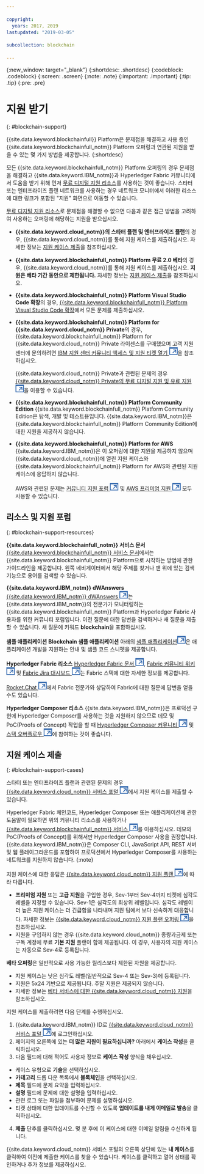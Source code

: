 ```yaml
---

copyright:
  years: 2017, 2019
lastupdated: "2019-03-05"

subcollection: blockchain

---
```


{:new_window: target="_blank"}
{:shortdesc: .shortdesc}
{:codeblock: .codeblock}
{:screen: .screen}
{:note: .note}
{:important: .important}
{:tip: .tip}
{:pre: .pre}

# 지원 받기
{: #blockchain-support}

{{site.data.keyword.blockchainfull}} Platform은 문제점을 해결하고 사용 중인
{{site.data.keyword.blockchainfull_notm}} Platform 오퍼링과 연관된 지원을 받을 수 있는 몇 가지 방법을 제공합니다.
{:shortdesc}

모든 {{site.data.keyword.blockchainfull_notm}} Platform 오퍼링의 경우 문제점을 해결하고 {{site.data.keyword.IBM_notm}}과 Hyperledger Fabric 커뮤니티에서 도움을 받기 위해 먼저 [무료 디지털 지원 리소스](/docs/services/blockchain/ibmblockchain_support.html#blockchain-support-resources)를 사용하는 것이 좋습니다. 스타터 또는 엔터프라이즈 플랜 네트워크를 사용하는 경우 네트워크 모니터에서 이러한 리소스에 대한 링크가 포함된 "지원" 화면으로 이동할 수 있습니다.

[무료 디지털 지원 리소스](/docs/services/blockchain/ibmblockchain_support.html#blockchain-support-resources)로 문제점을 해결할 수 없으면 다음과 같은 접근 방법을 고려하여 사용하는 오퍼링에 해당하는 지원을 받으십시오.
- **{{site.data.keyword.cloud_notm}}의 스타터 플랜 및 엔터프라이즈 플랜**의 경우,
{{site.data.keyword.cloud_notm}}를 통해 지원 케이스를 제출하십시오. 자세한 정보는 [지원 케이스 제출](/docs/services/blockchain/ibmblockchain_support.html#blockchain-support-cases)을 참조하십시오.

- **{{site.data.keyword.blockchainfull_notm}} Platform 무료 2.0 베타**의 경우,
{{site.data.keyword.cloud_notm}}를 통해 지원 케이스를 제출하십시오. **지원은 베타 기간 동안으로 제한됩니다.** 자세한 정보는 [지원 케이스 제출](/docs/services/blockchain/ibmblockchain_support.html#blockchain-support-cases)을 참조하십시오.

- **{{site.data.keyword.blockchainfull_notm}} Platform Visual Studio Code 확장**의 경우,
[{{site.data.keyword.blockchainfull_notm}} Platform Visual Studio Code 확장](https://github.com/IBM-Blockchain/blockchain-vscode-extension/issues "{{site.data.keyword.blockchainfull_notm}} Platform Visual Studio Code 확장")에서
모든 문제를 제출하십시오.

- **{{site.data.keyword.blockchainfull_notm}} Platform for {{site.data.keyword.cloud_notm}} Private**의 경우,
{{site.data.keyword.blockchainfull_notm}} Platform for {{site.data.keyword.cloud_notm}} Private 라이센스를
구매했으며 고객 지원 센터에 문의하려면 [IBM 지원 센터 커뮤니티 액세스 및 지원 티켓 열기 ![외부 링크 아이콘](images/external_link.svg "외부 링크 아이콘")](http://www.ibm.com/support/docview.wss?uid=ibm10740041 "{{site.data.keyword.blockchainfull_notm}} Platform for {{site.data.keyword.cloud_notm}} Private 지원")을
참조하십시오.

  {{site.data.keyword.cloud_notm}} Private과 관련된 문제의 경우 [{{site.data.keyword.cloud_notm}} Private의 무료 디지털 지원 및 유료 지원 ![외부 링크 아이콘](images/external_link.svg "외부 링크 아이콘")](https://www.ibm.com/developerworks/community/blogs/fe25b4ef-ea6a-4d86-a629-6f87ccf4649e/entry/Learn_more_about_IBM_Cloud_Private_Support?lang=en_us "IBM Cloud Private 지원")을 이용할 수 있습니다.

- **{{site.data.keyword.blockchainfull_notm}} Platform Community Edition**
  {{site.data.keyword.blockchainfull_notm}} Platform Community Edition은 탐색, 개발 및 테스트용입니다. {{site.data.keyword.IBM_notm}}은 {{site.data.keyword.blockchainfull_notm}} Platform Community Edition에 대한 지원을 제공하지 않습니다.

- **{{site.data.keyword.blockchainfull_notm}} Platform for AWS**
  {{site.data.keyword.IBM_notm}}은 이 오퍼링에 대한 지원을 제공하지 않으며 {{site.data.keyword.cloud_notm}}에 열린 지원 케이스와 {{site.data.keyword.blockchainfull_notm}} Platform for AWS와 관련된 지원 케이스에 응답하지 않습니다.

  AWS와 관련된 문제는 [커뮤니티 지원 포럼 ![외부 링크 아이콘](images/external_link.svg "외부 링크 아이콘")](https://forums.aws.amazon.com/index.jspa "AWS 커뮤니티 지원 포럼") 및 [AWS 프리미엄 지원 ![외부 링크 아이콘](images/external_link.svg "외부 링크 아이콘")](https://aws.amazon.com/premiumsupport/ "AWS 프리미엄 지원") 모두 사용할 수 있습니다.

## 리소스 및 지원 포럼
{: #blockchain-support-resources}

**{{site.data.keyword.blockchainfull_notm}} 서비스 문서**
  [{{site.data.keyword.blockchainfull_notm}} 서비스 문서](/docs/services/blockchain/index.html#get-started-ibp)에서는
{{site.data.keyword.blockchainfull_notm}} Platform으로 시작하는 방법에 관한 가이드라인을 제공합니다. 왼쪽 네비게이터에서 해당 주제를 찾거나 맨 위에 있는 검색 기능으로 용어를 검색할 수 있습니다.

**{{site.data.keyword.IBM_notm}} dWAnswers**
  [{{site.data.keyword.IBM_notm}} dWAnswers ![외부 링크 아이콘](images/external_link.svg "외부 링크 아이콘")](https://developer.ibm.com/answers/smartspace/blockchain/ "블록체인 영역의 질문과 답변")는 {{site.data.keyword.IBM_notm}}의 전문가가 모니터링하는 {{site.data.keyword.blockchainfull_notm}} Platform과 Hyperledger Fabric 사용자를 위한 커뮤니티 포럼입니다. 이전 질문에 대한 답변을 검색하거나 새 질문을 제출할 수 있습니다. 새 질문에 키워드 **blockchain**을 포함하십시오.

**샘플 애플리케이션**
**Blockchain 샘플 애플리케이션** 아래의 [샘플 애플리케이션![외부 링크 아이콘](images/external_link.svg "외부 링크 아이콘")](https://github.com/ibm-blockchain "IBM Blockchain 샘플 애플리케이션")은 애플리케이션 개발을 지원하는 안내 및 샘플 코드 스니펫을 제공합니다.

**Hyperledger Fabric 리소스**
[Hyperledger Fabric 문서 ![외부 링크 아이콘](images/external_link.svg "외부 링크 아이콘")](https://hyperledger-fabric.readthedocs.io/en/latest/ "Hyperledger Fabric"), [Fabric 커뮤니티 위키 ![외부 링크 아이콘](images/external_link.svg "외부 링크 아이콘")](https://wiki.hyperledger.org/projects/fabric "Fabric 커뮤니티 위키") 및 [Fabric Jira 대시보드 ![외부 링크 아이콘](images/external_link.svg "외부 링크 아이콘")](https://jira.hyperledger.org/secure/Dashboard.jspa?selectPageId=10104 "Fabric Jira 대시보드")는 Fabric 스택에 대한 자세한 정보를 제공합니다.

  [Rocket.Chat ![외부 링크 아이콘](images/external_link.svg "외부 링크 아이콘")](https://chat.hyperledger.org/channel/fabric "Fabric Rocket.Chat 채널")에서 Fabric 전문가와 상담하여 Fabric에 대한 질문에 답변을 얻을 수도 있습니다.

**Hyperledger Composer 리소스**
{{site.data.keyword.IBM_notm}}은 프로덕션 구현에 Hyperledger Composer를 사용하는 것을 지원하지 않으므로 데모 및 PoC(Proofs of Concept) 작업을 할 때 [Hyperledger Composer 커뮤니티 ![외부 링크 아이콘](images/external_link.svg "외부 링크 아이콘")](https://chat.hyperledger.org/channel/composer "Hyperledger Composer 커뮤니티") 및 [스택 오버플로우 ![외부 링크 아이콘](images/external_link.svg "외부 링크 아이콘")](https://stackoverflow.com/questions/tagged/hyperledger-composer "태그된 스택 오버플로우 질문 [hyperleder-composer]")에 참여하는 것이 좋습니다.

## 지원 케이스 제출
{: #blockchain-support-cases}

스타터 또는 엔터프라이즈 플랜과 관련된 문제의 경우 [{{site.data.keyword.cloud_notm}} 서비스 포털 ![외부 링크 아이콘](images/external_link.svg "외부 링크 아이콘")](https://ibm.biz/ibmcloudsupport "IBM Cloud 서비스 포털")에서 지원 케이스를 제출할 수 있습니다.

Hyperledger Fabric 체인코드, Hyperledger Composer 또는 애플리케이션에 관한 도움말이 필요하면 위의 커뮤니티 리소스를 사용하거나 [{{site.data.keyword.blockchainfull_notm}} 서비스 ![외부 링크 아이콘](images/external_link.svg "외부 링크 아이콘")](https://www.ibm.com/blockchain/services "블록체인 전략을 {{site.data.keyword.blockchainfull_notm}} 서비스를 통해 비즈니스 성과로 전환")를 이용하십시오. 데모와 PoC(Proofs of Concept)를 위해서만 Hyperledger Composer 사용을 권장합니다. {{site.data.keyword.IBM_notm}}은 Composer CLI, JavaScript API, REST 서버 및 웹 플레이그라운드를 포함하여 프로덕션에서 Hyperledger Composer를 사용하는 네트워크를 지원하지 않습니다.
{:note}

지원 케이스에 대한 응답은 [{{site.data.keyword.cloud_notm}} 지원 플랜 ![외부 링크 아이콘](images/external_link.svg "외부 링크 아이콘")](https://cloud.ibm.com/docs/get-support/index.html#support-plans "지원 플랜")에 따라 다릅니다.

- **프리미엄 지원** 또는 **고급 지원**을 구입한 경우, Sev-1부터 Sev-4까지 티켓에 심각도 레벨을 지정할 수 있습니다. Sev-1은 심각도의 최상위 레벨입니다. 심각도 레벨이 더 높은 지원 케이스는 더 긴급함을 나타내며 지원 팀에서 보다 신속하게 대응합니다. 자세한 정보는 [{{site.data.keyword.cloud_notm}} 지원 플랜 오퍼링 ![외부 링크 아이콘](images/external_link.svg "외부 링크 아이콘")](https://cloud.ibm.com/docs/get-support/index.html#support-plans "지원 플랜")을 참조하십시오.  
- 지원을 구입하지 않는 경우 {{site.data.keyword.cloud_notm}} 종량과금제 또는 구독 계정에 무료 **기본 지원** 플랜이 함께 제공됩니다. 이 경우, 사용자의 지원 케이스는 자동으로 Sev-4로 등록됩니다.

**베타 오퍼링**은 일반적으로 사용 가능한 릴리스보다 제한된 자원을 제공합니다.
- 지원 케이스는 낮은 심각도 레벨(일반적으로 Sev-4 또는 Sev-3)에 등록됩니다.
- 지원은 5x24 기반으로 제공됩니다. 주말 지원은 제공되지 않습니다.
- 자세한 정보는 [베타 서비스에 대한 {{site.data.keyword.cloud_notm}} 지원](https://cloud.ibm.com/docs/get-support/servicessupport.html#support-different-services "{{site.data.keyword.IBM_notm}} 베타 서비스")을 참조하십시오. 

지원 케이스를 제출하려면 다음 단계를 수행하십시오.

1. {{site.data.keyword.IBM_notm}} ID로 [{{site.data.keyword.cloud_notm}} 서비스 포털 ![외부 링크 아이콘](images/external_link.svg "외부 링크 아이콘")](https://ibm.biz/ibmcloudsupport "IBM Cloud 서비스 포털")에 로그인하십시오.
2. 페이지의 오른쪽에 있는 **더 많은 지원이 필요하십니까?** 아래에서 **케이스 작성**을 클릭하십시오.
3. 다음 필드에 대해 적어도 사용자 정보로 **케이스 작성** 양식을 채우십시오.
  - 케이스 유형으로 **기술**을 선택하십시오.
  - **카테고리** 드롭 다운 목록에서 **블록체인**을 선택하십시오.
  - **제목** 필드에 문제 요약을 입력하십시오.
  - **설명** 필드에 문제에 대한 설명을 입력하십시오.
  - 관련 로그 또는 파일을 첨부하여 문제를 설명하십시오.
  - 티켓 상태에 대한 업데이트를 수신할 수 있도록 **업데이트를 내게 이메일로 발송**을 클릭하십시오.
4. **제출** 단추를 클릭하십시오.  몇 분 후에 이 케이스에 대한 이메일 알림을 수신하게 됩니다.

{{site.data.keyword.cloud_notm}} 서비스 포털의 오른쪽 상단에 있는 **내 케이스**를 클릭하여 이전에 제출한 케이스를 찾을 수 있습니다. 케이스를 클릭하고 열어 상태를 확인하거나 추가 정보를 제공하십시오.
